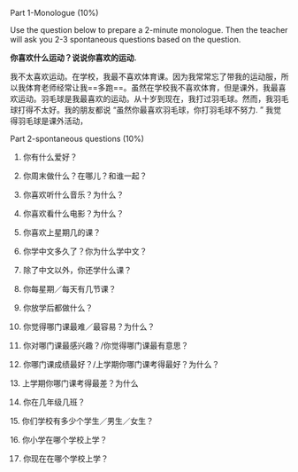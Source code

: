 Part 1-Monologue (10%)

Use the question below to prepare a 2-minute monologue. Then the teacher will ask you 2-3 spontaneous questions based on the question.

**你喜欢什么运动？说说你喜欢的运动.**

我不太喜欢运动。在学校，我最不喜欢体育课。因为我常常忘了带我的运动服，所以我体育老师经常让我==多跑==。虽然在学校我不喜欢体育，但是课外，我最喜欢运动。羽毛球是我最喜欢的运动。从十岁到现在，我打过羽毛球。然而，我羽毛球打得不太好。我的朋友都说 “虽然你最喜欢羽毛球，你打羽毛球不努力. ” 我觉得羽毛球是课外活动，

Part 2-spontaneous questions (10%)

1. 你有什么爱好？

2. 你周末做什么？在哪儿？和谁一起？

3. 你喜欢听什么音乐？为什么？

4. 你喜欢看什么电影？为什么？

5. 你喜欢上星期几的课？

6. 你学中文多久了？你为什么学中文？

7. 除了中文以外，你还学什么课？

8. 你每星期／每天有几节课？

9. 你放学后都做什么？

10. 你觉得哪门课最难／最容易？为什么？

11. 你对哪门课最感兴趣？/你觉得哪门课最有意思？

12. 你哪门课成绩最好？/上学期你哪门课考得最好？为什么？

13. 上学期你哪门课考得最差？为什么

14. 你在几年级几班？

15. 你们学校有多少个学生／男生／女生？

16. 你小学在哪个学校上学？

17. 你现在在哪个学校上学？